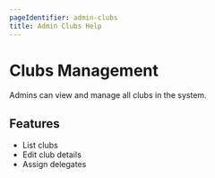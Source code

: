 ```yaml
---
pageIdentifier: admin-clubs
title: Admin Clubs Help
---
```


# Clubs Management

Admins can view and manage all clubs in the system.

## Features
- List clubs
- Edit club details
- Assign delegates
